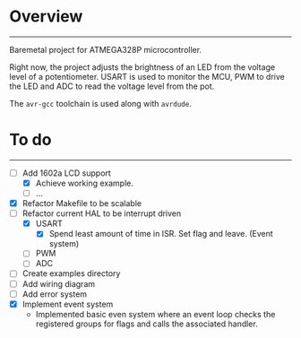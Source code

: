 # Overview
---
Baremetal project for ATMEGA328P microcontroller.

Right now, the project adjusts the brightness of an LED from the voltage level of a potentiometer. USART is used to monitor the MCU, PWM to drive the LED and ADC to read the voltage level from the pot.

The `avr-gcc` toolchain is used along with `avrdude`.

# To do
---
- [ ] Add 1602a LCD support
	- [x] Achieve working example.
	- [ ] ...
- [x] Refactor Makefile to be scalable
- [ ] Refactor current HAL to be interrupt driven
	- [x] USART
    	- [x] Spend least amount of time in ISR. Set flag and leave. (Event system)
	- [ ] PWM
	- [ ] ADC
- [ ] Create examples directory
- [ ] Add wiring diagram
- [ ] Add error system
- [x] Implement event system
  - Implemented basic even system where an event loop checks the registered groups for flags and calls the associated handler.

